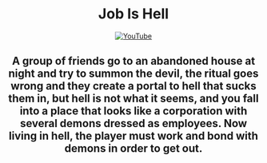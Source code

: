 <h1 align="center"> Job Is Hell  </h1>

<p align="center">
<a href="https://youtu.be/c6SOTn51LJg?si=JiAAYm0AcriikV1h">
 <img src="https://i9.ytimg.com/vi_webp/a64e1iocxe8/mq1.webp?sqp=COS6iLsG-oaymwEmCMACELQB8quKqQMa8AEB-AH-CYAC0AWKAgwIABABGH8gEygbMA8=&rs=AOn4CLD_g6s_Qcq69DK1lQMZHTjm5071TA" alt="YouTube"> 
</a>

<h2 align="center"> A group of friends go to an abandoned house at night and try to summon the devil, the ritual goes wrong and they create a portal to hell that sucks them in, but hell is not what it seems, and you fall into a place that looks like a corporation with several demons dressed as employees. Now living in hell, the player must work and bond with demons in order to get out. </h2>
